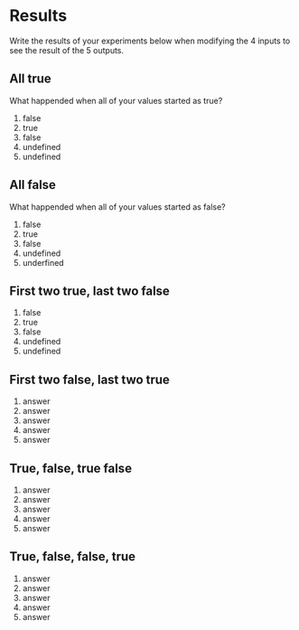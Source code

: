 # Results
Write the results of your experiments below when modifying the 4 inputs to see the result of the 5 outputs.

## All true
What happended when all of your values started as true?
1.  false
2.  true
3.  false
4.  undefined
5.  undefined

## All false
What happended when all of your values started as false?
1.  false
2.  true
3.  false
4.  undefined
5.  underfined

## First two true, last two false

1.  false
2.  true
3.  false
4.  undefined
5.  undefined

## First two false, last two true

1.  answer
2.  answer
3.  answer
4.  answer
5.  answer

## True, false, true false

1.  answer
2.  answer
3.  answer
4.  answer
5.  answer

## True, false, false, true

1.  answer
2.  answer
3.  answer
4.  answer
5.  answer